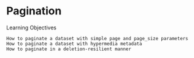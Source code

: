 # Pagination

Learning Objectives


    How to paginate a dataset with simple page and page_size parameters
    How to paginate a dataset with hypermedia metadata
    How to paginate in a deletion-resilient manner

